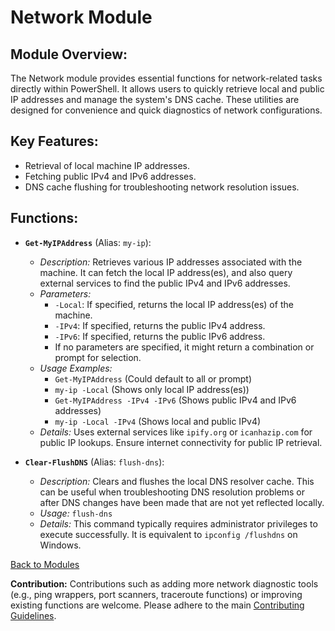 <!-- filepath: c:\Users\MKAbuMattar\Work\powershell-profile\Module\Network\README.md -->

# Network Module

## **Module Overview:**

The Network module provides essential functions for network-related tasks directly within PowerShell. It allows users to quickly retrieve local and public IP addresses and manage the system's DNS cache. These utilities are designed for convenience and quick diagnostics of network configurations.

## **Key Features:**

- Retrieval of local machine IP addresses.
- Fetching public IPv4 and IPv6 addresses.
- DNS cache flushing for troubleshooting network resolution issues.

## **Functions:**

- **`Get-MyIPAddress`** (Alias: `my-ip`):

  - _Description:_ Retrieves various IP addresses associated with the machine. It can fetch the local IP address(es), and also query external services to find the public IPv4 and IPv6 addresses.
  - _Parameters:_
    - `-Local`: If specified, returns the local IP address(es) of the machine.
    - `-IPv4`: If specified, returns the public IPv4 address.
    - `-IPv6`: If specified, returns the public IPv6 address.
    - If no parameters are specified, it might return a combination or prompt for selection.
  - _Usage Examples:_
    - `Get-MyIPAddress` (Could default to all or prompt)
    - `my-ip -Local` (Shows only local IP address(es))
    - `Get-MyIPAddress -IPv4 -IPv6` (Shows public IPv4 and IPv6 addresses)
    - `my-ip -Local -IPv4` (Shows local and public IPv4)
  - _Details:_ Uses external services like `ipify.org` or `icanhazip.com` for public IP lookups. Ensure internet connectivity for public IP retrieval.

- **`Clear-FlushDNS`** (Alias: `flush-dns`):
  - _Description:_ Clears and flushes the local DNS resolver cache. This can be useful when troubleshooting DNS resolution problems or after DNS changes have been made that are not yet reflected locally.
  - _Usage:_ `flush-dns`
  - _Details:_ This command typically requires administrator privileges to execute successfully. It is equivalent to `ipconfig /flushdns` on Windows.

[Back to Modules](../../README.md#modules)

**Contribution:**
Contributions such as adding more network diagnostic tools (e.g., ping wrappers, port scanners, traceroute functions) or improving existing functions are welcome. Please adhere to the main [Contributing Guidelines](../../README.md#contributing).
